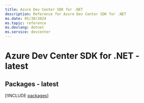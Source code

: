 ```yaml
---
title: Azure Dev Center SDK for .NET
description: Reference for Azure Dev Center SDK for .NET
ms.date: 05/30/2024
ms.topic: reference
ms.devlang: dotnet
ms.service: devcenter
---
```

# Azure Dev Center SDK for .NET - latest
## Packages - latest
[!INCLUDE [packages](dev-center-index.md)]